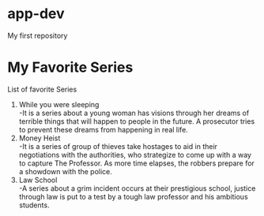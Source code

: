 # app-dev
My first repository
# My Favorite Series
List of favorite Series
1. While you were sleeping    
-It is a series about a young woman has visions through her dreams of terrible things that will happen to people in the future. A prosecutor tries to prevent these dreams from happening in real life.
2. Money Heist    
-It is a series of group of thieves take hostages to aid in their negotiations with the authorities, who strategize to come up with a way to capture The Professor. As more time elapses, the robbers prepare for a showdown with the police.
3. Law School   
-A series about a grim incident occurs at their prestigious school, justice through law is put to a test by a tough law professor and his ambitious students.

